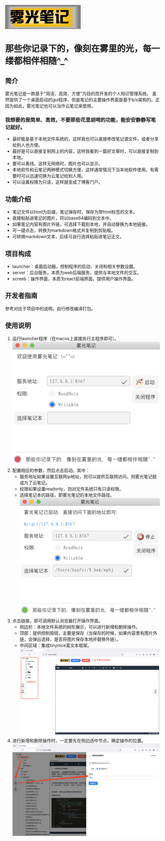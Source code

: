 ![img.png](res/Icon.png)
# 那些你记录下的，像刻在雾里的光，每一缕都相伴相随^_^
## 简介
雾光笔记是一款基于"简洁、高效、方便"为目的而开发的个人知识管理系统。
虽然提供了一个桌面启动的gui程序，但是笔记的主要操作界面是基于b/s架构的。正因为如此，雾光笔记也可以当作云笔记来使用。
### 我想要的是简单、高效，不要那些花里胡哨的功能，能安安静静写笔记就好。
* 最好能是基于本地文件系统的，这样我也可以直接修改笔记源文件，或者分享给别人也方便。
* 最好是可以直接复制网上的内容，这样我看到一篇好文章时，可以直接复制到本地。
* 要可以离线，这样无网络时，图片也可以显示。
* 本地软件和云笔记两种模式切换方便，这样通常情况下当本地软件使用，有需要时可以迅速切换为云笔记给别人用。
* 可以设置权限为只读，这样就变成了博客门户。

## 功能介绍
* 笔记文件以html为后缀，笔记保存时，保存为带html标签的文本。
* 直接粘贴进笔记的图片，将以base64编码到文本中。
* 如果笔记内容有图片外链，可选择下载到本地，并自动替换为本地链接。
* 可一键点击，转换为markdown格式并复制到剪贴板。
* 可转换markdown文本，后续可自行选择粘贴进笔记正文。

## 项目构成
* launcher：桌面启动器，控制程序的启动、关闭和相关参数设置。
* server：后台服务，本质为web后端服务，提供与本地文件的交互。
* screeb：操作界面，本质为react前端界面，提供用户操作界面。

## 开发者指南
参考对应子项目中的说明，自行修改编译打包。

## 使用说明
1. 运行launcher程序（在macos上直接执行主程序即可）。
   ![step1.png](res/step1.png)
2. 配置相应的参数，然后点击启动。其中：
   * 服务地址如果设置互联网ip地址，则可以提供互联网访问，则雾光笔记就成为了云笔记。
   * 权限如果设置readonly，则对文件系统只有只读权限。
   * 选择笔记本的路径，即雾光笔记的本地文件路径。
   ![step2.png](res/step2.png)
3. 点击链接，即可调用默认浏览器打开操作界面。
   * 侧边栏：本地文件系统的树形展示，可以进行新增和删除操作。
   * 顶部：提供控制按钮，主要是保存（当保存的时候，如果内容里有图片外链，会弹出选择，是否将图片保存本地并替换外链）。
   * 中间区域：集成tinymce富文本框架。
   ![step3.png](res/step3.png)
4. 进行新增和删除操作时，一定要先在侧边选中节点，确定操作的位置。
   ![step4.png](res/step4.png)

